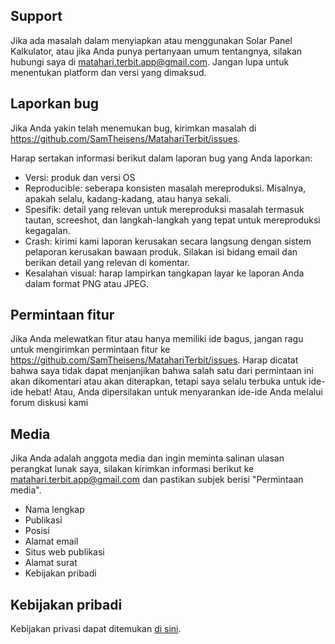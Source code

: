 ## Support
Jika ada masalah dalam menyiapkan atau menggunakan Solar Panel Kalkulator, atau jika Anda punya pertanyaan umum tentangnya, silakan hubungi saya di matahari.terbit.app@gmail.com. Jangan lupa untuk menentukan platform dan versi yang dimaksud.

## Laporkan bug
Jika Anda yakin telah menemukan bug, kirimkan masalah di https://github.com/SamTheisens/MatahariTerbit/issues.

Harap sertakan informasi berikut dalam laporan bug yang Anda laporkan:

 - Versi: produk dan versi OS
 - Reproducible: seberapa konsisten masalah mereproduksi. Misalnya, apakah selalu, kadang-kadang, atau hanya sekali.
 - Spesifik: detail yang relevan untuk mereproduksi masalah termasuk tautan, screeshot, dan langkah-langkah yang tepat untuk mereproduksi kegagalan.
 - Crash: kirimi kami laporan kerusakan secara langsung dengan sistem pelaporan kerusakan bawaan produk. Silakan isi bidang email dan berikan detail yang relevan di komentar.
 - Kesalahan visual: harap lampirkan tangkapan layar ke laporan Anda dalam format PNG atau JPEG.

## Permintaan fitur

 Jika Anda melewatkan fitur atau hanya memiliki ide bagus, jangan ragu untuk mengirimkan permintaan fitur ke https://github.com/SamTheisens/MatahariTerbit/issues. 
 Harap dicatat bahwa saya tidak dapat menjanjikan bahwa salah satu dari permintaan ini akan dikomentari atau akan diterapkan, 
 tetapi saya selalu terbuka untuk ide-ide hebat! Atau, Anda dipersilakan untuk menyarankan ide-ide Anda melalui forum diskusi kami

## Media

Jika Anda adalah anggota media dan ingin meminta salinan ulasan perangkat lunak saya, silakan kirimkan informasi berikut ke matahari.terbit.app@gmail.com dan pastikan subjek berisi "Permintaan media".

 - Nama lengkap
 - Publikasi
 - Posisi
 - Alamat email
 - Situs web publikasi
 - Alamat surat
 - Kebijakan pribadi

## Kebijakan pribadi
Kebijakan privasi dapat ditemukan [di sini](./privacy.md).